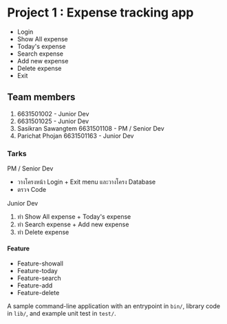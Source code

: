 # Project 1 : Expense tracking app
- Login
- Show All expense
- Today's expense
- Search expense
- Add new expense
- Delete expense
- Exit

## Team members
1. 6631501002 - Junior Dev
2. 6631501025 - Junior Dev
3. Sasikran Sawangtem 6631501108 - PM / Senior Dev
4. Parichat Phojan 6631501163 - Junior Dev

### Tarks 
PM / Senior Dev 
- วางโครงหน้า Login + Exit menu และวางโครง Database 
- ตรวจ Code 

Junior Dev
1. ทำ Show All expense + Today's expense
2. ทำ Search expense + Add new expense
3. ทำ Delete expense 

#### Feature
- Feature-showall
- Feature-today
- Feature-search
- Feature-add
- Feature-delete

A sample command-line application with an entrypoint in `bin/`, library code
in `lib/`, and example unit test in `test/`.
